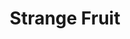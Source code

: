 ---
index: 1
layout: default
title: Strange Fruit
event: Release of Strange Fruit
artist: Billie Holiday
genre: Blues, Jazz
writer: Abel Meeropol
producer: Milt Gabler
album: Single 
label: Commodore
country: USA
language: English
duration: '3:02'
released: 1939
video: https://www.youtube.com/embed/-DGY9HvChXk
description: | 
   Holiday was reluctant to sing and perform the song when it was initially brought to her. The song was out of character to what she would initially sing as the lyrics were about the lynching of black Americans happening at the time in the Southern States of America. However, despite this, it turned out to be one of her most renowned songs which reached number 16 on the charts.
award1: Grammy Hall of Fame, 1978
award2: Song of the Century Times Magazine, 1999
award3: Sold over 1 million copies worldwide
award4: Strange Fruit was selected for preservation in the National Recording Registry by the Library of Congress as being "culturally, historically or aesthetically significant", 2002
versions: | 
    Abel Meeropol (1939), </br>
    UB40 (1980) </br>
    Diana Ross (1972) </br>
    Sting (1986)
more-versions: https://secondhandsongs.com/work/18135/versions
source1: https://www.loc.gov/static/programs/national-recording-preservation-board/documents/StrangeFruit.pdf 
source2: https://academic.oup.com/maghis/article-abstract/18/2/54/953029?redirectedFrom=fulltext 
source3: https://www.jstor.org/stable/pdf/23597541.pdf?refreqid=excelsior%3Ab2f5597b9ce33f782d33e0a37fe95599



---